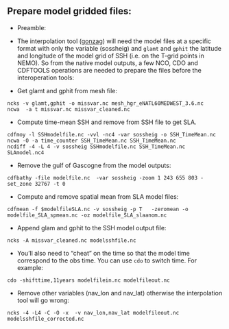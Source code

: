 ## Prepare model gridded files:

* Preamble:

* The interpolation tool ([gonzag](https://github.com/brodeau/gonzag)) will need the model files at a specific format with only the variable (sossheig) and `glamt` and `gphit` the latitude and longitude of the model grid of SSH (i.e. on the T-grid points  in NEMO). So from the native model outputs, a few NCO, CDO and CDFTOOLS operations are needed to prepare the files before the interoperation tools:
		
* Get glamt and gphit from mesh file:
```
ncks -v glamt,gphit -o missvar.nc mesh_hgr_eNATL60MEDWEST_3.6.nc
ncwa  -a t missvar.nc missvar_cleaned.nc
```

* Compute time-mean SSH and remove from SSH file to get SLA.
```
cdfmoy -l SSHmodelfile.nc -vvl -nc4 -var sossheig -o SSH_TimeMean.nc
ncwa -O -a time_counter SSH_TimeMean.nc SSH_TimeMean.nc
ncdiff -4 -L 4 -v sossheig SSHmodelfile.nc SSH_TimeMean.nc SLAmodel.nc4
```

* Remove the gulf of Gascogne from the model outputs:
```
cdfbathy -file modelfile.nc  -var sossheig -zoom 1 243 655 803 -set_zone 32767 -t 0
```

* Compute and remove spatial mean from SLA model files:
```
cdfmean -f $modelfileSLA.nc -v sossheig -p T   -zeromean -o modelfile_SLA_spmean.nc -oz modelfile_SLA_slaanom.nc

```

* Append glam and gphit to the SSH model output file:
```
ncks -A missvar_cleaned.nc modelsshfile.nc
```

* You’ll also need to “cheat” on the time so that the model time correspond to the obs time. You can use `cdo` to switch time. For example:
```
cdo -shifttime,11years modelfilein.nc modelfileout.nc
```

* Remove other variables (nav_lon and nav_lat) otherwise the interpolation tool will go wrong:
```
ncks -4 -L4 -C -O -x  -v nav_lon,nav_lat modelfileout.nc modelsshfile_corrected.nc 
```
